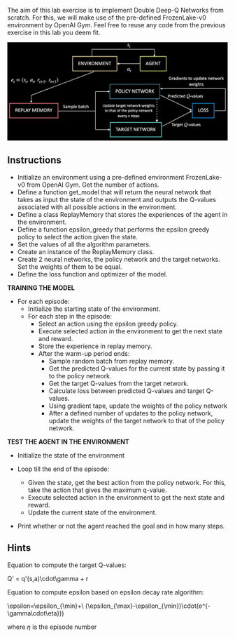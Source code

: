 The aim of this lab exercise is to implement Double Deep-Q Networks from scratch. For this, we will make use of the pre-defined FrozenLake-v0 environment by OpenAI Gym. Feel free to reuse any code from the previous exercise in this lab you deem fit.

![img](ddqn_algo.png)



## **Instructions**

- Initialize an environment using a pre-defined environment FrozenLake-v0 from OpenAI Gym. Get the number of actions.
- Define a function get_model that will return the neural network that takes as input the state of the environment and outputs the Q-values associated with all possible actions in the environment.
- Define a class ReplayMemory that stores the experiences of the agent in the environment.
- Define a function epsilon_greedy that performs the epsilon greedy policy to select the action given the state.
- Set the values of all the algorithm parameters.
- Create an instance of the ReplayMemory class.
- Create 2 neural networks, the policy network and the target networks. Set the weights of them to be equal.
- Define the loss function and optimizer of the model.

**TRAINING THE MODEL**

- For each episode:
  - Initialize the starting state of the environment.
  - For each step in the episode:
    - Select an action using the epsilon greedy policy.
    - Execute selected action in the environment to get the next state and reward.
    - Store the experience in replay memory.
    - After the warm-up period ends:
      - Sample random batch from replay memory.
      - Get the predicted Q-values for the current state by passing it to the policy network.
      - Get the target Q-values from the target network.
      - Calculate loss between predicted Q-values and target Q-values.
      - Using gradient tape, update the weights of the policy network
      - After a defined number of updates to the policy network, update the weights of the target network to that of the policy network.

**TEST THE AGENT IN THE ENVIRONMENT**

- Initialize the state of the environment
- Loop till the end of the episode:
  - Given the state, get the best action from the policy network. For this, take the action that gives the maximum q-value.
  - Execute selected action in the environment to get the next state and reward.
  - Update the current state of the environment.

- Print whether or not the agent reached the goal and in how many steps.



## **Hints**

Equation to compute the target Q-values:

Q' = q'(s,a)\cdot\gamma + r



Equation to compute epsilon based on epsilon decay rate algorithm:

\epsilon=\epsilon_{\min}+\ (\epsilon_{\max}-\epsilon_{\min})\cdot(e^{-\gamma\cdot\eta}))

where $\eta$ is the episode number 